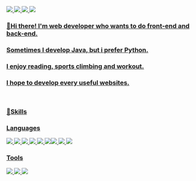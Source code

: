 <a href="https://tropical-viscount-17b.notion.site/764948ec3b1e4a6eab4eb5bf02cc165c" target="_blank"><img src="https://img.shields.io/badge/notion-E4405F?style=flat-square&logo=Instagram&logoColor=white"/> <a href="qkrqudgns95@gmail.com" target="_blank"><img src="https://img.shields.io/badge/qkrqudgns95@gmail.com-EA4335?style=flat-square&logo=Gmail&logoColor=white"/>  <a href="https://www.instagram.com/_p.ark/" target="_blank"><img src="https://img.shields.io/badge/_p.ark-E4405F?style=flat-square&logo=Instagram&logoColor=white"/> <a href="https://www.figma.com/file/6mLrvdvtPUjoQfcTKfLwi0/YGUP?t=iz1tsGWAIWjYMXQG-1" target="_blank"><img src="https://img.shields.io/badge/Figma(YGUP)-F24E1E?style=flat-square&logo=Figma&logoColor=white"/>

  
### 👋Hi there! I'm web developer who wants to do front-end and back-end.
###  Sometimes I develop Java, but i prefer Python.

###  I enjoy reading, sports climbing and workout.
###  I hope to develop every useful websites.
<br>

###  💪Skills

###  Languages
<img src="https://img.shields.io/badge/JavaScript-F7DF1E?style=flat-square&logo=JavaScript&logoColor=white"/> <img src="https://img.shields.io/badge/TypeScript-3178C6?style=flat-square&logo=TypeScript&logoColor=white"/>  <img src="https://img.shields.io/badge/Spring-6DB33F?style=flat-square&logo=Spring&logoColor=white"/>  <img src="https://img.shields.io/badge/Python-3776AB?style=flat-square&logo=Python&logoColor=white"/> <img src="https://img.shields.io/badge/Flask-000000?style=flat-square&logo=Flask&logoColor=white"/>  <img src="https://img.shields.io/badge/Swagger-85EA2D?style=flat-square&logo=Swagger&logoColor=white"/><img src="https://img.shields.io/badge/Selenium-43B02A?style=flat-square&logo=Selenium&logoColor=white"/>  <img src="https://img.shields.io/badge/TensorFlow-FF6F00?style=flat-square&logo=TensorFlow&logoColor=white"/>    <img src="https://img.shields.io/badge/MySQL-4479A1?style=flat-square&logo=MySQL&logoColor=white"/>  


###  Tools
<img src="https://img.shields.io/badge/GitHub-181717?style=flat-square&logo=GitHub&logoColor=white"/> <img src="https://img.shields.io/badge/Slack-4A154B?style=flat-square&logo=Slack&logoColor=white"/> <img src="https://img.shields.io/badge/Figma-F24E1E?style=flat-square&logo=Figma&logoColor=white"/>

<!--
**byounghoonpark/byounghoonpark** is a ✨ _special_ ✨ repository because its `README.md` (this file) appears on your GitHub profile.

Here are some ideas to get you started:

- 🔭 I’m currently working on ...
- 🌱 I’m currently learning ...
- 👯 I’m looking to collaborate on ...
- 🤔 I’m looking for help with ...
- 💬 Ask me about ...
- 📫 How to reach me: ...
- 😄 Pronouns: ...
- ⚡ Fun fact: ...
-->
